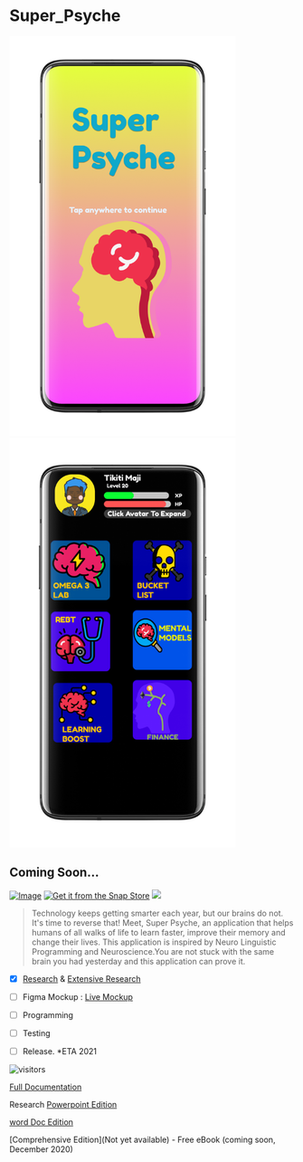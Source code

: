 # Super_Psyche

<img src="Images/1595285323180.png" width=400 >  <img src="Images/2.png" width=400 >

## Coming Soon...

[![Image](https://i.imgur.com/Z7qKuho.png)](play-store-link)     [![Get it from the Snap Store](https://snapcraft.io/static/images/badges/en/snap-store-black.svg)]()   <img src="https://f-droid.org/wiki/images/0/06/F-Droid-button_get-it-on.png">

> Technology keeps getting smarter each year, but our brains do not. It's time to reverse that! Meet, Super Psyche, an application that helps humans of all walks of life to learn faster, improve their memory and change their lives. This application is inspired by Neuro Linguistic Programming and Neuroscience.You are not stuck with the same brain you had yesterday and this application can prove it. 

- [x] [Research](https://github.com/33nanoseconds/awesome-Neuro-Linguistic-Programming) & [Extensive Research](https://sheets.arcaneoffice.com/View.aspx?info=eyJmbiI6IkRhdGEgQ29uc3VtcHRpb24ueGxzeCIsImwiOiJodHRwczovL2dhaWEuYmxvY2tzdGFjay5vcmcvaHViLzEzcTViOTJUekN1cnFLdWJ5OTI5eVNWR2NkZnJNOUNOTkQvODA4ZTgxODBjYzc3YjhjN2JhZDNlMTc5MzRiZTFlZmFhYTNiMTQ5ODhiNjY2MzczZWMxZWZjZGM3MjI2NjZmZCIsInBrIjoiM2UyNTQ4ZWQ2YmIzNTZjMGQ3ZGY3MGM4ZDk3OTA5NjQ4MjY0MDdjOGNlNjY1YmFiZDk2MjA0ZmViNzdmMjI1ZiIsIml2IjoiMzRiMzZlNmY3MzAxODM2OTNiMTk0ZjVmOTUwODk3NzkifQ==)
- [ ] Figma Mockup <!-- ![Image name](/images/image.png) or (link to image.png) --> : [Live Mockup](https://www.figma.com/file/zN98jDnM9LpLAe7RxeCYaq/Super-Psyche?node-id=0%3A1)

- [ ] Programming

- [ ] Testing

- [ ] Release.   *ETA 2021


 ![visitors](https://visitor-badge.laobi.icu/badge?page_id=33nanoseconds.Super_Psyche)
 
 [Full Documentation](https://github.com/33nanoseconds/Super_Psyche/wiki)
 
 Research
 [Powerpoint Edition](https://docs.google.com/presentation/d/1MlaihAx6TEqfneiyi7D0FL3pS1UL2U4OfzCMcQk7JIo/edit?usp=sharing)
 
 [word Doc Edition](https://docs.arcaneoffice.com/View.aspx?info=eyJmbiI6IlRoZSBMaW1pdGF0aW9ucyBvZiBCZWluZyBIdW1hbi5kb2N4IiwibCI6Imh0dHBzOi8vZ2FpYS5ibG9ja3N0YWNrLm9yZy9odWIvMUNuSnJqTFVuOUJFOE44Y2ZpdHFNM3BkWEpyRGhoVEFiZC9iMGVjNmRlMjU0ZGQxY2I3MTA5NDA4NTQzZGYzMDk0YzBhZDBiNmM5OWEwODUwMzYwNGYwOGMyMTc4ZmJlZDRjIiwicGsiOiIxMTBmODIzYmZjNzdiMzdjZjc0YjRlNWY0ZTQzZmRhZDc0MzcxZjVhYmRkNmI0YTA3NjE4N2U2N2ZkZjhiNzY0IiwiaXYiOiIwMGZmZjhmYzg3OTEzOGFmMzYzZmYyY2UzNTg0MWVmOSJ9)
 
 [Comprehensive Edition](Not yet available) - Free eBook (coming soon, December 2020)
